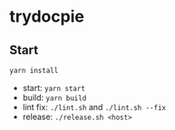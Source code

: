 # trydocpie #

## Start ##

```bash
yarn install
```

*   start: `yarn start`
*   build: `yarn build`
*   lint fix: `./lint.sh` and `./lint.sh --fix`
*   release: `./release.sh <host>`
